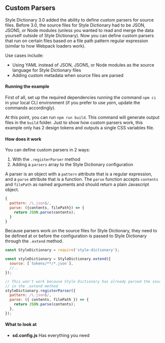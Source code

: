 ## Custom Parsers

Style Dictionary 3.0 added the ability to define custom parsers for source files. Before 3.0, the source files for Style Dictionary had to be JSON, JSON5, or Node modules (unless you wanted to read and merge the data yourself outside of Style Dictionary). Now you can define custom parsers that run on certain files based on a file path pattern regular expression (similar to how Webpack loaders work).

Use cases include:

- Using YAML instead of JSON, JSON5, or Node modules as the source language for Style Dictionary files
- Adding custom metadata when source files are parsed

#### Running the example

First of all, set up the required dependencies running the command `npm ci` in your local CLI environment (if you prefer to use _yarn_, update the commands accordingly).

At this point, you can run `npm run build`. This command will generate output files in the `build` folder. Just to show how custom parsers work, this example only has 2 design tokens and outputs a single CSS variables file.

#### How does it work

You can define custom parsers in 2 ways:

1. With the `.registerParser` method
1. Adding a `parsers` array to the Style Dictionary configuration

A parser is an object with a `pattern` attribute that is a regular expression, and a `parse` attribute that is a function. The `parse` function accepts `contents` and `filePath` as named arguments and should return a plain Javascript object.

```javascript
{
  pattern: /\.json$/,
  parse: ({contents, filePath}) => {
    return JSON.parse(contents);
  }
}
```

Because parsers work on the source files for Style Dictionary, they need to be defined at or before the configuration is passed to Style Dictionary through the `.extend` method.

```javascript
const StyleDictionary = require('style-dictionary');

const styleDictionary = StyleDictionary.extend({
  source: [`tokens/**/*.json`],
  //..
});

// This won't work because Style Dictionary has already parsed the source files
// in the .extend method
styleDictionary.registerParser({
  pattern: /\.json$/,
  parse: ({ contents, filePath }) => {
    return JSON.parse(contents);
  },
});
```

#### What to look at

- **sd.config.js** Has everything you need
